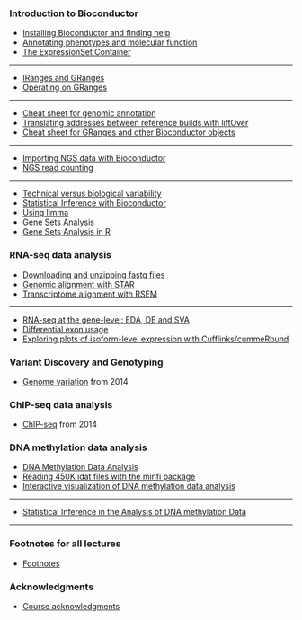 ### Introduction to Bioconductor

- [Installing Bioconductor and finding help](pages/installing_Bioconductor_finding_help.html)
- [Annotating phenotypes and molecular function](pages/annoPhen.html)
- [The ExpressionSet Container](pages/eset.html)

---

- [IRanges and GRanges](pages/iranges_granges.html)
- [Operating on GRanges](pages/operateGRanges.html)

---

- [Cheat sheet for genomic annotation](pages/annoCheat.html)
- [Translating addresses between reference builds with liftOver](pages/anno4liftover.html)
- [Cheat sheet for GRanges and other Bioconductor objects](https://github.com/mikelove/bioc-refcard/blob/master/README.Rmd)

---

- [Importing NGS data with Bioconductor](pages/import_NGS.html)
- [NGS read counting](pages/read_counting.html)

---

- [Technical versus biological variability](pages/biological_versus_technical_var.html)
- [Statistical Inference with Bioconductor](pages/inference_with_bioc.html)
- [Using limma](pages/using_limma.html)
- [Gene Sets Analysis](pages/gene_set_analysis.html)
- [Gene Sets Analysis in R](pages/gene_set_analysis_in_R.html)


<!--

new ones:
- [Computing with chromosomes and variants](pages/chromComp.html)

old ones:
- [Reading microarray data](pages/reading_microarray_data.html)
- [Downloading data from GEO using GEOquery](pages/GEOquery.html)
- [Background](pages/background.html)
- [Normalization](pages/normalization.html)
- [SVA, ComBat, PCA and SVD](pages/svacombat.html)
- [Basic inference for microarray](pages/basic_inference_microarray.html)
- [EDA plots for microarray](pages/EDA_plots_for_microarray.html)
- [EDA plots for next generation sequencing](pages/EDA_plots_for_NGS.html)
- [Visualizing NGS data](pages/visualizing_NGS.html)
- [Mapping features to genes](pages/mapping_features.html)
- [Gene set analysis lecture](pages/gsa.html)
- [Gene set testing in R](pages/gene_set_testing.html)

-->

### RNA-seq data analysis

- [Downloading and unzipping fastq files](https://github.com/genomicsclass/labs/blob/master/course5/fastq.md)
- [Genomic alignment with STAR](https://github.com/genomicsclass/labs/blob/master/course5/genome_align_STAR.md)
- [Transcriptome alignment with RSEM](https://github.com/genomicsclass/labs/blob/master/course5/trancsript_align_RSEM.md)

---

- [RNA-seq at the gene-level: EDA, DE and SVA](pages/rnaseq_gene_level.html)
- [Differential exon usage](pages/rnaseq_exon_usage.html)
- [Exploring plots of isoform-level expression with Cufflinks/cummeRbund](pages/rnaseq_isoform_cummerbund.html)

### Variant Discovery and Genotyping

- [Genome variation](pages/SNP.html) from 2014

### ChIP-seq data analysis

- [ChIP-seq](pages/ChIPseq.html) from 2014

### DNA methylation data analysis

- [DNA Methylation Data Analysis](pages/methylation.html)
- [Reading 450K idat files with the minfi package](pages/minfi.html)
- [Interactive visualization of DNA methylation data analysis](pages/epiviz.html)
 
 ---
 
 - [Statistical Inference in the Analysis of DNA methylation Data](pages/inference_for_DNAmeth.html)

---

### Footnotes for all lectures

- [Footnotes](pages/footnotes.html)

### Acknowledgments

- [Course acknowledgments](pages/acknowledgments.html)


